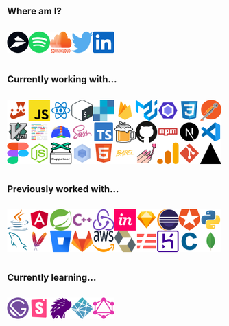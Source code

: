 <h2>Where am I?</h2><br /><div style="display: flex; flex-wrap: wrap;"><a href="https://flylance.com/"><img src="./assets/flylance.svg" alt="flylance" width="50" height="50" /></a><a href="https://open.spotify.com/user/1240355717?si=Vf0XhUsDRnGYHza5j5STIQ"><img src="./assets/spotify.svg" alt="spotify" width="50" height="50" /></a><a href="https://soundcloud.com/jacksonblankenship"><img src="./assets/soundcloud.svg" alt="soundcloud" width="50" height="50" /></a><a href="https://twitter.com/env_jackson"><img src="./assets/twitter.svg" alt="twitter" width="50" height="50" /></a><a href="https://www.linkedin.com/in/jacksonblankenship/"><img src="./assets/linkedin.svg" alt="linkedin" width="50" height="50" /></a></div><br /><h2>Currently working with...</h2><br /><div style="display: flex; flex-wrap: wrap;"><img src="./assets/jest.svg" alt="jest" width="50" height="50" /><img src="./assets/javascript.svg" alt="javascript" width="50" height="50" /><img src="./assets/reactts.svg" alt="reactts" width="50" height="50" /><img src="./assets/bash.svg" alt="bash" width="50" height="50" /><img src="./assets/sendgrid.svg" alt="sendgrid" width="50" height="50" /><img src="./assets/firebase.svg" alt="firebase" width="50" height="50" /><img src="./assets/material-ui.svg" alt="material-ui" width="50" height="50" /><img src="./assets/eslint.svg" alt="eslint" width="50" height="50" /><img src="./assets/css3.svg" alt="css3" width="50" height="50" /><img src="./assets/postman.svg" alt="postman" width="50" height="50" /><img src="./assets/vim.svg" alt="vim" width="50" height="50" /><img src="./assets/prettier.svg" alt="prettier" width="50" height="50" /><img src="./assets/lighthouse.svg" alt="lighthouse" width="50" height="50" /><img src="./assets/sass.svg" alt="sass" width="50" height="50" /><img src="./assets/typescript.svg" alt="typescript" width="50" height="50" /><img src="./assets/homebrew.svg" alt="homebrew" width="50" height="50" /><img src="./assets/github.svg" alt="github" width="50" height="50" /><img src="./assets/npm.svg" alt="npm" width="50" height="50" /><img src="./assets/next.svg" alt="next" width="50" height="50" /><img src="./assets/vscode.svg" alt="vscode" width="50" height="50" /><img src="./assets/figma.svg" alt="figma" width="50" height="50" /><img src="./assets/node.svg" alt="node" width="50" height="50" /><img src="./assets/puppeteer.svg" alt="puppeteer" width="50" height="50" /><img src="./assets/webpack.svg" alt="webpack" width="50" height="50" /><img src="./assets/html5.svg" alt="html5" width="50" height="50" /><img src="./assets/babel.svg" alt="babel" width="50" height="50" /><img src="./assets/styled.svg" alt="styled" width="50" height="50" /><img src="./assets/analytics.svg" alt="analytics" width="50" height="50" /><img src="./assets/git.svg" alt="git" width="50" height="50" /><img src="./assets/vercel.svg" alt="vercel" width="50" height="50" /></div><br /><h2>Previously worked with...</h2><br /><div style="display: flex; flex-wrap: wrap;"><img src="./assets/java.svg" alt="java" width="50" height="50" /><img src="./assets/angular.svg" alt="angular" width="50" height="50" /><img src="./assets/spring.svg" alt="spring" width="50" height="50" /><img src="./assets/cpp.svg" alt="cpp" width="50" height="50" /><img src="./assets/redux.svg" alt="redux" width="50" height="50" /><img src="./assets/invision.svg" alt="invision" width="50" height="50" /><img src="./assets/sketch.svg" alt="sketch" width="50" height="50" /><img src="./assets/eclipse.svg" alt="eclipse" width="50" height="50" /><img src="./assets/auth0.svg" alt="auth0" width="50" height="50" /><img src="./assets/python.svg" alt="python" width="50" height="50" /><img src="./assets/mysql.svg" alt="mysql" width="50" height="50" /><img src="./assets/maven.svg" alt="maven" width="50" height="50" /><img src="./assets/bitbucket.svg" alt="bitbucket" width="50" height="50" /><img src="./assets/gitlab.svg" alt="gitlab" width="50" height="50" /><img src="./assets/aws.svg" alt="aws" width="50" height="50" /><img src="./assets/hibernate.svg" alt="hibernate" width="50" height="50" /><img src="./assets/serverless.svg" alt="serverless" width="50" height="50" /><img src="./assets/heroku.svg" alt="heroku" width="50" height="50" /><img src="./assets/c.svg" alt="c" width="50" height="50" /><img src="./assets/mongo.svg" alt="mongo" width="50" height="50" /></div><br /><h2>Currently learning...</h2><br /><div style="display: flex; flex-wrap: wrap;"><img src="./assets/gatsby.svg" alt="gatsby" width="50" height="50" /><img src="./assets/storybook.svg" alt="storybook" width="50" height="50" /><img src="./assets/percy.svg" alt="percy" width="50" height="50" /><img src="./assets/netlify.svg" alt="netlify" width="50" height="50" /><img src="./assets/graphql.svg" alt="graphql" width="50" height="50" /></div><br />